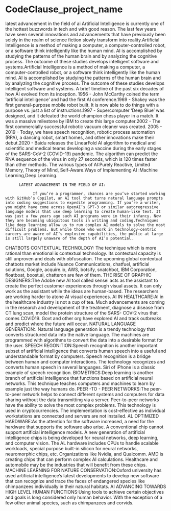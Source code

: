 # CodeClause_project_name
latest advancement in the field of ai
Artificial Intelligence is currently one of the hottest buzzwords in tech and with good reason. The last few years have seen several innovations and advancements that have previously been solely in the realm of science fiction slowly transform into reality.Artificial Intelligence is a method of making a computer, a computer-controlled robot, or a software think intelligently like the human mind. AI is accomplished by studying the patterns of the human brain and by analyzing the cognitive process. The outcome of these studies develops intelligent software and systems.Artificial Intelligence is a method of making a computer, a computer-controlled robot, or a software think intelligently like the human mind. AI is accomplished by studying the patterns of the human brain and by analyzing the cognitive process. The outcome of these studies develops intelligent software and systems. A brief timeline of the past six decades of how AI evolved from its inception.
1956 - John McCarthy coined the term ‘artificial intelligence’ and had the first AI conference.1969 - Shakey was the first general-purpose mobile robot built. It is now able to do things with a purpose vs. just a list of instructions.1997 - Supercomputer ‘Deep Blue’ was designed, and it defeated the world champion chess player in a match. It was a massive milestone by IBM to create this large computer.2002 - The first commercially successful robotic vacuum cleaner was created. 2005 - 2019 - Today, we have speech recognition, robotic process automation (RPA), a dancing robot, smart homes, and other innovations make their debut.2020 - Baidu releases the LinearFold AI algorithm to medical and scientific and medical teams developing a vaccine during the early stages of the SARS-CoV-2 (COVID-19) pandemic. The algorithm can predict the RNA sequence of the virus in only 27 seconds, which is 120 times faster than other methods.  The various types of AI:Purely Reactive,
Limited Memory, Theory of Mind, Self-Aware.Ways of Implementing AI :Machine Learning,Deep Learning.
    
          LATEST ADVANCEMENT IN THE FIELD OF AI:
       
                If you’re a programmer, chances are you’ve started working with GitHub’s Copilot, an AI tool that turns natural language prompts into coding suggestions to expedite programming. If you’re a writer, you might have come across OpenAI’s GPT-3 or similar autoregressive language models that use deep learning to create human-like text. It was just a few years ago such AI programs were in their infancy. Now they are becoming ubiquitous tools in writing and coding.Techniques like deep learning allow us to run complex AI models to solve the most difficult problems. But while those who work in technology-centric careers are aware of AI’s explosive capabilities, the public at large is still largely unaware of the depth of AI’s potential.
CHATBOTS CONTEXTUAL TECHNOLOGY: The technique which is more rational than emotional is contextual technology. Its contextual capacity is still unproven and deals with obfuscation.  The upcoming global contextual chatbots market include Nuance Communications, chatfuel, artificial solutions, Google, acquire.io, AWS, botsify, snatchbot, IBM Corporation, floatboat, boost.ai, chatteron are few of them.
THE RISE OF GRAPHIC DESIGNERS:The Adobe new AI tool called sensei acts as the assistant to create the perfect customer experiences through visual assets. It can only work as the assistant while the ideas are human-based. The researchers are working harder to atone AI visual experiences.
AI IN HEALTHCARE:AI in the healthcare industry is not a cup of tea. Much advancements are coming in the research and development of the treatment, diagnose a disease from CT lung scan, model the protein structure of the SARS- COV-2 virus that comes COVID19. Govt and other org have explored AI and track outbreaks and predict where the future will occur. 
NATURAL LANGUAGE GENERATION:. Natural language generation is a trendy technology that converts structured data into the native language. The machines are programmed with algorithms to convert the data into a desirable format for the user. 
SPEECH REGONITION:Speech recognition is another important subset of artificial intelligence that converts human speech into a useful and understandable format by computers. Speech recognition is a bridge between human and computer interactions. The technology recognizes and converts human speech in several languages. Siri of iPhone is a classic example of speech recognition.
BIOMETRICS:Deep learning is another branch of artificial intelligence that functions based on artificial neural networks. This technique teaches computers and machines to learn by example just the way humans do.
PEER -TO - PEER NETWORKS:The peer-to-peer network helps to connect different systems and computers for data sharing without the data transmitting via a server. Peer-to-peer networks have the ability to solve the most complex problems. This technology is used in cryptocurrencies. The implementation is cost-effective as individual workstations are connected and servers are not installed.
AL OPTIMIZED HARDWARE:As the attention for the software increased, a need for the hardware that supports the software also arise. A conventional chip cannot support artificial intelligence models. A new generation of artificial intelligence chips is being developed for neural networks, deep learning, and computer vision. The AL hardware includes CPUs to handle scalable workloads, special purpose built-in silicon for neural networks, neuromorphic chips, etc. Organizations like Nvidia, and Qualcomm. AMD is creating chips that can perform complex AI calculations. Healthcare and automobile may be the industries that will benefit from these chips.
MACHINE LEARNING FOR NATURE CONSERVATION:Oxford university has used artificial intelligence’s latest developments to develop new software that can recognize and trace the faces of endangered species like chimpanzees individually in their natural habitats.
AI ADVANCING TOWARDS HIGH LEVEL HUMAN FUNCTIONS:Using tools to achieve certain objectives and goals is long considered only human behavior. With the exception of a few other animal species, such as chimpanzees and corvids.
